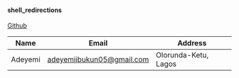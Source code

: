 #### shell_redirections

[Github](https://github.com/AIA-P/shell_redirections "Github cod")


|Name|Email|Address|
|----|-----|-------|
|Adeyemi|adeyemiibukun05@gmail.com|Olorunda-Ketu, Lagos|
